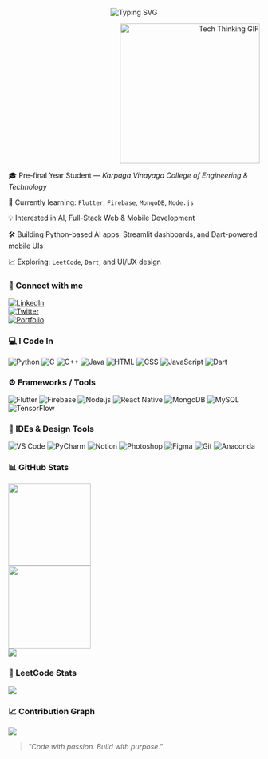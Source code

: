 <p align="center">
  <img src="https://readme-typing-svg.demolab.com?font=Fira+Code&weight=600&size=24&duration=3000&pause=1000&color=F875AA&center=true&vCenter=true&width=600&lines=Hi+there!+I'm+Janani+%F0%9F%91%8B" alt="Typing SVG" />
</p>

<p align="right">
  <img src="https://media.giphy.com/media/zOvBKUUEERdNm/giphy.gif" width="280" alt="Tech Thinking GIF" />
</p>

🎓 Pre-final Year Student — *Karpaga Vinayaga College of Engineering & Technology*  

🌱 Currently learning: `Flutter`, `Firebase`, `MongoDB`, `Node.js`  

💡 Interested in AI, Full-Stack Web & Mobile Development  

🛠️ Building Python-based AI apps, Streamlit dashboards, and Dart-powered mobile UIs  

📈 Exploring: `LeetCode`, `Dart`, and UI/UX design  

### 📱 Connect with me

[![LinkedIn](https://img.shields.io/badge/LinkedIn-0A66C2?style=for-the-badge&logo=linkedin&logoColor=white)](https://www.linkedin.com/in/YOUR_LINK/)  
[![Twitter](https://img.shields.io/badge/X-000000?style=for-the-badge&logo=twitter&logoColor=white)](https://twitter.com/YOUR_HANDLE)  
[![Portfolio](https://img.shields.io/badge/Portfolio-000000?style=for-the-badge&logo=webflow&logoColor=white)](https://your-portfolio-link.com)

### 💻 I Code In
<p>
  <img src="https://img.icons8.com/color/48/python.png" title="Python"/>
  <img src="https://img.icons8.com/color/48/c-programming.png" title="C"/>
  <img src="https://img.icons8.com/color/48/c-plus-plus-logo.png" title="C++"/>
  <img src="https://img.icons8.com/color/48/java-coffee-cup-logo.png" title="Java"/>
  <img src="https://img.icons8.com/color/48/html-5.png" title="HTML"/>
  <img src="https://img.icons8.com/color/48/css3.png" title="CSS"/>
  <img src="https://img.icons8.com/color/48/javascript.png" title="JavaScript"/>
  <img src="https://img.icons8.com/color/48/dart.png" title="Dart"/>
</p>

### ⚙️ Frameworks / Tools
<p>
  <img src="https://img.icons8.com/color/48/flutter.png" title="Flutter"/>
  <img src="https://img.icons8.com/color/48/firebase.png" title="Firebase"/>
  <img src="https://img.icons8.com/color/48/nodejs.png" title="Node.js"/>
  <img src="https://img.icons8.com/color/48/react-native.png" title="React Native"/>
  <img src="https://img.icons8.com/color/48/mongodb.png" title="MongoDB"/>
  <img src="https://img.icons8.com/color/48/mysql-logo.png" title="MySQL"/>
  <img src="https://img.icons8.com/color/48/tensorflow.png" title="TensorFlow"/>
</p>

### 🧰 IDEs & Design Tools
<p>
  <img src="https://img.icons8.com/color/48/visual-studio-code-2019.png" title="VS Code"/>
  <img src="https://img.icons8.com/color/48/pycharm.png" title="PyCharm"/>
  <img src="https://img.icons8.com/color/48/notion--v1.png" title="Notion"/>
  <img src="https://img.icons8.com/doodle/48/adobe-photoshop.png" title="Photoshop"/>
  <img src="https://img.icons8.com/color/48/figma--v1.png" title="Figma"/>
  <img src="https://img.icons8.com/color/48/git.png" title="Git"/>
  <img src="https://img.icons8.com/dusk/64/anaconda.png" title="Anaconda"/>
</p>

### 📊 GitHub Stats

<img src="https://github-readme-stats.vercel.app/api?username=jananiv&show_icons=true&theme=tokyonight&hide_title=false" height="165"/>
<br />
<img src="https://github-readme-stats.vercel.app/api/top-langs/?username=jananiv&layout=compact&theme=tokyonight" height="165"/>
<br />
<img src="https://github-readme-streak-stats.herokuapp.com?user=jananiv&theme=tokyonight&hide_border=true"/>

### 🧠 LeetCode Stats

<a href="https://leetcode.com/u/Janani_viswa/">
  <img src="https://leetcard.jacoblin.cool/Janani_viswa?ext=contest&theme=dark" />
</a>

### 📈 Contribution Graph

<img src="https://github-readme-activity-graph.vercel.app/graph?username=jananiv&bg_color=000000&color=ffffff&line=51f565&point=ffffff&area=true&hide_border=true" />

> _"Code with passion. Build with purpose."_
